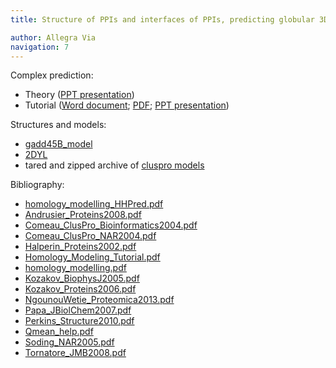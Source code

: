 ```yaml
---
title: Structure of PPIs and interfaces of PPIs, predicting globular 3D structure

author: Allegra Via
navigation: 7
---
```


Complex prediction:

- Theory ([PPT presentation](./AllegraVia-PPI-complex_prediction-Theory.pptx))
- Tutorial ([Word document](AllegraVia-PPI-complex_prediction-Tutorial.docx); [PDF](AllegraVia-PPI-complex_prediction-Tutorial.pdf); [PPT presentation](AllegraVia-PPI-complex_prediction-Tutorial.pptx))

Structures and models:

- [gadd45B_model](./gadd45B_model.pdb)
- [2DYL](./2DYL.pdb)
- tared and zipped archive of [cluspro models](./cluspro_models.tar.gz)

Bibliography:

- [homology_modelling_HHPred.pdf](./biblio/homology_modelling_HHPred.pdf)
- [Andrusier_Proteins2008.pdf](./biblio/Andrusier_Proteins2008.pdf)
- [Comeau_ClusPro_Bioinformatics2004.pdf](./biblio/Comeau_ClusPro_Bioinformatics2004.pdf)
- [Comeau_ClusPro_NAR2004.pdf](./biblio/Comeau_ClusPro_NAR2004.pdf)
- [Halperin_Proteins2002.pdf](./biblio/Halperin_Proteins2002.pdf)
- [Homology_Modeling_Tutorial.pdf](./biblio/Homology_Modeling_Tutorial.pdf)
- [homology_modelling.pdf](./biblio/homology_modelling.pdf)
- [Kozakov_BiophysJ2005.pdf](./biblio/Kozakov_BiophysJ2005.pdf)
- [Kozakov_Proteins2006.pdf](./biblio/Kozakov_Proteins2006.pdf)
- [NgounouWetie_Proteomica2013.pdf](./biblio/NgounouWetie_Proteomica2013.pdf)
- [Papa_JBiolChem2007.pdf](./biblio/Papa_JBiolChem2007.pdf)
- [Perkins_Structure2010.pdf](./biblio/Perkins_Structure2010.pdf)
- [Qmean_help.pdf](./biblio/Qmean_help.pdf)
- [Soding_NAR2005.pdf](./biblio/Soding_NAR2005.pdf)
- [Tornatore_JMB2008.pdf](./biblio/Tornatore_JMB2008.pdf)


